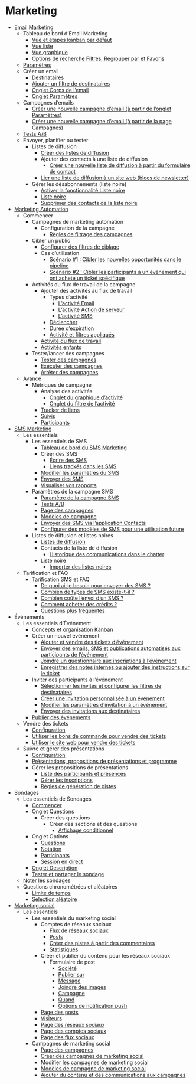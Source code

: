 # Marketing

  * [Email Marketing](marketing/email_marketing)
    * Tableau de bord d’Email Marketing
      * [Vue et étapes kanban par défaut](marketing/email_marketing#default-kanban-view-and-stages)
      * [Vue liste](marketing/email_marketing#list-view)
      * [Vue graphique](marketing/email_marketing#graph-view)
      * [Options de recherche Filtres, Regrouper par et Favoris](marketing/email_marketing#filters-group-by-and-favorites-search-options)
    * [Paramètres](marketing/email_marketing#settings)
    * Créer un email
      * [Destinataires](marketing/email_marketing#recipients)
      * [Ajouter un filtre de destinataires](marketing/email_marketing#add-a-recipient-filter)
      * [Onglet Corps de l’email](marketing/email_marketing#mail-body-tab)
      * [Onglet Paramètres](marketing/email_marketing#settings-tab)
    * Campagnes d’emails
      * [Créer une nouvelle campagne d’email (à partir de l’onglet Paramètres)](marketing/email_marketing#create-new-mailing-campaign-from-settings-tab)
      * [Créer une nouvelle campagne d’email (à partir de la page Campagnes)](marketing/email_marketing#create-new-mailing-campaign-from-campaigns-page)
    * [Tests A/B](marketing/email_marketing#a-b-testing)
    * Envoyer, planifier ou tester
      * Listes de diffusion
        * [Créer des listes de diffusion](marketing/email_marketing/mailing_lists#create-mailing-lists)
        * Ajouter des contacts à une liste de diffusion
          * [Créer une nouvelle liste de diffusion à partir du formulaire de contact](marketing/email_marketing/mailing_lists#create-new-mailing-list-from-contact-detail-form)
        * [Lier une liste de diffusion à un site web (blocs de newsletter)](marketing/email_marketing/mailing_lists#link-a-mailing-list-to-website-newsletter-blocks)
      * Gérer les désabonnements (liste noire)
        * [Activer la fonctionnalité Liste noire](marketing/email_marketing/unsubscriptions#enable-the-blacklist-feature)
        * [Liste noire](marketing/email_marketing/unsubscriptions#blacklist)
        * [Supprimer des contacts de la liste noire](marketing/email_marketing/unsubscriptions#unblacklist-contacts)
  * [Marketing Automation](marketing/marketing_automation)
    * Commencer
      * Campagnes de marketing automation
        * Configuration de la campagne
          * [Règles de filtrage des campagnes](marketing/marketing_automation/getting_started/first_campaign#campaign-filter-rules)
      * Cibler un public
        * [Configurer des filtres de ciblage](marketing/marketing_automation/getting_started/target_audience#configure-target-filters)
        * Cas d’utilisation
          * [Scénario #1 : Cibler les nouvelles opportunités dans le pipeline](marketing/marketing_automation/getting_started/target_audience#scenario-1-narrow-target-down-to-new-opportunities-in-the-pipeline)
          * [Scénario #2 : Cibler les participants à un événement qui ont acheté un ticket spécifique](marketing/marketing_automation/getting_started/target_audience#scenario-2-narrow-down-target-to-event-attendees-who-purchased-a-specific-ticket)
      * Activités du flux de travail de la campagne
        * Ajouter des activités au flux de travail
          * Types d’activité
            * [L’activité Email](marketing/marketing_automation/getting_started/workflow_activities#email-activity)
            * [L’activité Action de serveur](marketing/marketing_automation/getting_started/workflow_activities#server-action-activity)
            * [L’activité SMS](marketing/marketing_automation/getting_started/workflow_activities#sms-activity)
          * [Déclencher](marketing/marketing_automation/getting_started/workflow_activities#trigger)
          * [Durée d’expiration](marketing/marketing_automation/getting_started/workflow_activities#expiry-duration)
          * [Activité et filtres appliqués](marketing/marketing_automation/getting_started/workflow_activities#activity-and-applied-filters)
        * [Activité du flux de travail](marketing/marketing_automation/getting_started/workflow_activities#workflow-activity)
        * [Activités enfants](marketing/marketing_automation/getting_started/workflow_activities#child-activities)
      * Tester/lancer des campagnes
        * [Tester des campagnes](marketing/marketing_automation/getting_started/testing_running#test-campaigns)
        * [Exécuter des campagnes](marketing/marketing_automation/getting_started/testing_running#run-campaigns)
        * [Arrêter des campagnes](marketing/marketing_automation/getting_started/testing_running#stop-campaigns)
    * Avancé
      * Métriques de campagne
        * Analyse des activités
          * [Onglet du graphique d’activité](marketing/marketing_automation/advanced/understanding_metrics#activity-graph-tab)
          * [Onglet du filtre de l’activité](marketing/marketing_automation/advanced/understanding_metrics#activity-filter-tab)
        * [Tracker de liens](marketing/marketing_automation/advanced/understanding_metrics#link-tracker)
        * [Suivis](marketing/marketing_automation/advanced/understanding_metrics#traces)
        * [Participants](marketing/marketing_automation/advanced/understanding_metrics#participants)
  * [SMS Marketing](marketing/sms_marketing)
    * Les essentiels
      * Les essentiels de SMS
        * [Tableau de bord du SMS Marketing](marketing/sms_marketing/essentials/sms_essentials#sms-marketing-dashboard)
        * Créer des SMS
          * [Écrire des SMS](marketing/sms_marketing/essentials/sms_essentials#writing-sms-messages)
          * [Liens trackés dans les SMS](marketing/sms_marketing/essentials/sms_essentials#track-links-used-in-sms-messages)
        * [Modifier les paramètres du SMS](marketing/sms_marketing/essentials/sms_essentials#adjust-sms-settings)
        * [Envoyer des SMS](marketing/sms_marketing/essentials/sms_essentials#send-sms-messages)
        * [Visualiser vos rapports](marketing/sms_marketing/essentials/sms_essentials#visualize-reports)
      * Paramètres de la campagne SMS
        * [Paramètre de la campagne SMS](marketing/sms_marketing/essentials/sms_campaign_settings#sms-campaign-setting)
        * [Tests A/B](marketing/sms_marketing/essentials/sms_campaign_settings#a-b-tests)
        * [Page des campagnes](marketing/sms_marketing/essentials/sms_campaign_settings#campaigns-page)
        * [Modèles de campagne](marketing/sms_marketing/essentials/sms_campaign_settings#campaign-templates)
        * [Envoyer des SMS via l’application Contacts](marketing/sms_marketing/essentials/sms_campaign_settings#sending-smss-through-the-contacts-app)
        * [Configurer des modèles de SMS pour une utilisation future](marketing/sms_marketing/essentials/sms_campaign_settings#set-up-sms-templates-for-future-use)
      * Listes de diffusion et listes noires
        * [Listes de diffusion](marketing/sms_marketing/essentials/mailing_lists_blacklists#mailing-lists)
        * Contacts de la liste de diffusion
          * [Historique des communications dans le chatter](marketing/sms_marketing/essentials/mailing_lists_blacklists#communication-history-in-the-chatter)
        * Liste noire
          * [Importer des listes noires](marketing/sms_marketing/essentials/mailing_lists_blacklists#importing-blacklists)
    * Tarification et FAQ
      * Tarification SMS et FAQ
        * [De quoi ai-je besoin pour envoyer des SMS ?](marketing/sms_marketing/pricing/pricing_and_faq#what-do-i-need-to-send-smss)
        * [Combien de types de SMS existe-t-il ?](marketing/sms_marketing/pricing/pricing_and_faq#how-many-types-of-smss-are-there)
        * [Combien coûte l’envoi d’un SMS ?](marketing/sms_marketing/pricing/pricing_and_faq#how-much-does-it-cost-to-send-an-sms)
        * [Comment acheter des crédits ?](marketing/sms_marketing/pricing/pricing_and_faq#how-to-buy-credits)
        * [Questions plus fréquentes](marketing/sms_marketing/pricing/pricing_and_faq#more-common-questions)
  * Événements
    * Les essentiels d’Événement
      * [Concepts et organisation Kanban](marketing/events/event_essentials#kanban-concepts-and-organization)
      * Créer un nouvel événement
        * [Ajouter et vendre des tickets d’événement](marketing/events/event_essentials#add-and-sell-event-tickets)
        * [Envoyer des emails, SMS et publications automatisés aux participants de l’événement](marketing/events/event_essentials#send-automated-emails-text-and-social-posts-to-event-attendees)
        * [Joindre un questionnaire aux inscriptions à l’événement](marketing/events/event_essentials#attach-a-questionnaire-to-event-registrations)
        * [Enregistrer des notes internes ou ajouter des instructions sur le ticket](marketing/events/event_essentials#log-internal-notes-or-add-ticket-instructions)
      * Inviter des participants à l’événement
        * [Sélectionner les invités et configurer les filtres de destinataires](marketing/events/event_essentials#select-invitees-and-configure-recipient-filters)
        * [Créer une invitation personnalisée à un événement](marketing/events/event_essentials#build-a-custom-event-invite)
        * [Modifier les paramètres d’invitation à un événement](marketing/events/event_essentials#modify-event-invite-settings)
        * [Envoyer des invitations aux destinataires](marketing/events/event_essentials#send-event-invitations-to-recipients)
      * [Publier des événements](marketing/events/event_essentials#publish-events)
    * Vendre des tickets
      * [Configuration](marketing/events/sell_tickets#configuration)
      * [Utiliser les bons de commande pour vendre des tickets](marketing/events/sell_tickets#sell-tickets-through-sales-orders)
      * [Utiliser le site web pour vendre des tickets](marketing/events/sell_tickets#sell-tickets-through-the-website)
    * Suivre et gérer des présentations
      * [Configuration](marketing/events/track_manage_talks#configuration)
      * [Présentations, propositions de présentations et programme](marketing/events/track_manage_talks#talks-talk-proposals-and-agenda)
      * Gérer les propositions de présentations
        * [Liste des participants et présences](marketing/events/track_manage_talks#attendees-list-and-attendance)
        * [Gérer les inscriptions](marketing/events/track_manage_talks#manage-registrations)
        * [Règles de génération de pistes](marketing/events/track_manage_talks#lead-generation-rules)
  * Sondages
    * Les essentiels de Sondages
      * [Commencer](marketing/surveys/create#getting-started)
      * Onglet Questions
        * Créer des questions
          * Créer des sections et des questions
            * [Affichage conditionnel](marketing/surveys/create#conditional-display)
      * Onglet Options
        * [Questions](marketing/surveys/create#questions)
        * [Notation](marketing/surveys/create#scoring)
        * [Participants](marketing/surveys/create#candidates)
        * [Session en direct](marketing/surveys/create#live-session)
      * [Onglet Description](marketing/surveys/create#description-tab)
      * [Tester et partager le sondage](marketing/surveys/create#test-and-share-the-survey)
    * [Noter les sondages](marketing/surveys/scoring)
    * Questions chronométrées et aléatoires
      * [Limite de temps](marketing/surveys/time_random#time-limit)
      * [Sélection aléatoire](marketing/surveys/time_random#randomized-selection)
  * [Marketing social](marketing/social_marketing)
    * Les essentiels
      * Les essentiels du marketing social
        * Comptes de réseaux sociaux
          * [Flux de réseaux sociaux](marketing/social_marketing/essentials/social_essentials#social-media-streams)
          * [Posts](marketing/social_marketing/essentials/social_essentials#posts)
          * [Créer des pistes à partir des commentaires](marketing/social_marketing/essentials/social_essentials#create-leads-from-comments)
          * [Statistiques](marketing/social_marketing/essentials/social_essentials#insights)
        * Créer et publier du contenu pour les réseaux sociaux
          * Formulaire de post
            * [Société](marketing/social_marketing/essentials/social_essentials#company)
            * [Publier sur](marketing/social_marketing/essentials/social_essentials#post-on)
            * [Message](marketing/social_marketing/essentials/social_essentials#message)
            * [Joindre des images](marketing/social_marketing/essentials/social_essentials#attach-images)
            * [Campagne](marketing/social_marketing/essentials/social_essentials#campaign)
            * [Quand](marketing/social_marketing/essentials/social_essentials#when)
            * [Options de notification push](marketing/social_marketing/essentials/social_essentials#push-notification-options)
        * [Page des posts](marketing/social_marketing/essentials/social_essentials#posts-page)
        * [Visiteurs](marketing/social_marketing/essentials/social_essentials#visitors)
        * [Page des réseaux sociaux](marketing/social_marketing/essentials/social_essentials#social-media-page)
        * [Page des comptes sociaux](marketing/social_marketing/essentials/social_essentials#social-accounts-page)
        * [Page des flux sociaux](marketing/social_marketing/essentials/social_essentials#social-streams-page)
      * Campagnes de marketing social
        * [Page des campagnes](marketing/social_marketing/essentials/social_campaigns#campaigns-page)
        * [Créer des campagnes de marketing social](marketing/social_marketing/essentials/social_campaigns#create-social-marketing-campaigns)
        * [Modifier les campagnes de marketing social](marketing/social_marketing/essentials/social_campaigns#edit-social-marketing-campaigns)
        * [Modèles de campagne de marketing social](marketing/social_marketing/essentials/social_campaigns#social-marketing-campaign-templates)
        * [Ajouter du contenu et des communications aux campagnes](marketing/social_marketing/essentials/social_campaigns#add-content-and-communications-to-campaigns)

